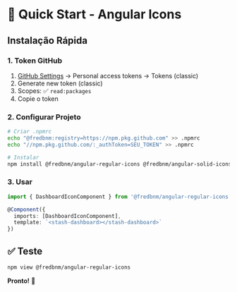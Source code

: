 # 🚀 Quick Start - Angular Icons

## Instalação Rápida

### 1. Token GitHub
1. [GitHub Settings](https://github.com/settings/tokens) → Personal access tokens → Tokens (classic)
2. Generate new token (classic)
3. Scopes: ✅ `read:packages`
4. Copie o token

### 2. Configurar Projeto
```bash
# Criar .npmrc
echo "@fredbnm:registry=https://npm.pkg.github.com" >> .npmrc
echo "//npm.pkg.github.com/:_authToken=SEU_TOKEN" >> .npmrc

# Instalar
npm install @fredbnm/angular-regular-icons @fredbnm/angular-solid-icons
```

### 3. Usar
```typescript
import { DashboardIconComponent } from '@fredbnm/angular-regular-icons';

@Component({
  imports: [DashboardIconComponent],
  template: `<stash-dashboard></stash-dashboard>`
})
```

## ✅ Teste
```bash
npm view @fredbnm/angular-regular-icons
```

**Pronto!** 🎉